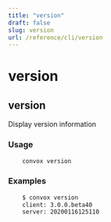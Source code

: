```yaml
---
title: "version"
draft: false
slug: version
url: /reference/cli/version
---
```

# version

## version

Display version information

### Usage
```html
    convox version
```
### Examples
```html
    $ convox version
    client: 3.0.0.beta40
    server: 20200116125110
```